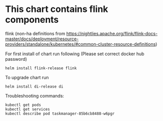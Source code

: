 # This chart contains flink components 
 flink (non-ha definitions from https://nightlies.apache.org/flink/flink-docs-master/docs/deployment/resource-providers/standalone/kubernetes/#common-cluster-resource-definitions)

For first install of chart run following
(Please set correct docker hub password)
```shell
helm install flink-release flink
```

To upgrade chart run
```shell
helm install di-release di
```


Troubleshooting commands:
```shell
kubectl get pods
kubectl get services
kubectl describe pod taskmanager-85b6cb8488-w6pgr
```